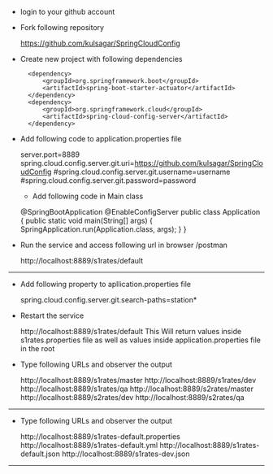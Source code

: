 * login to your github account

* Fork following repository

	https://github.com/kulsagar/SpringCloudConfig

* Create new project with following dependencies

		<dependency>
			<groupId>org.springframework.boot</groupId>
			<artifactId>spring-boot-starter-actuator</artifactId>
		</dependency>
		<dependency>
			<groupId>org.springframework.cloud</groupId>
			<artifactId>spring-cloud-config-server</artifactId>
		</dependency>

* Add following code to application.properties file
	
	server.port=8889
	spring.cloud.config.server.git.uri=https://github.com/kulsagar/SpringCloudConfig
	#spring.cloud.config.server.git.username=username
	#spring.cloud.config.server.git.password=password

	* Add following code in Main class
	
	@SpringBootApplication
	@EnableConfigServer
	public class Application {
	public static void main(String[] args) {
		SpringApplication.run(Application.class, args);
	}
	}
	
* Run the service and access following url in browser /postman

	http://localhost:8889/s1rates/default


------------------------------------------------------------

* Add following property to apllication.properties file

	spring.cloud.config.server.git.search-paths=station*

* Restart the service

	http://localhost:8889/s1rates/default
	This Will return values inside s1rates.properties file as well as values inside application.properties file in the root

* Type following URLs and observer the output

	http://localhost:8889/s1rates/master
	http://localhost:8889/s1rates/dev
	http://localhost:8889/s1rates/qa
	http://localhost:8889/s2rates/master
	http://localhost:8889/s2rates/dev
	http://localhost:8889/s2rates/qa
	

------------------------------------------------------------

* Type following URLs and observer the output
	
	http://localhost:8889/s1rates-default.properties
	http://localhost:8889/s1rates-default.yml
	http://localhost:8889/s1rates-default.json
	http://localhost:8889/s1rates-dev.json

------------------------------------------------------------

